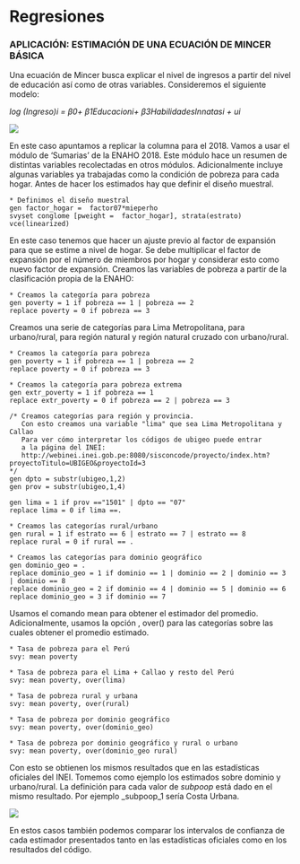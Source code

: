 # Regresiones

### APLICACIÓN: ESTIMACIÓN DE UNA ECUACIÓN DE MINCER BÁSICA

Una ecuación de Mincer busca explicar el nivel de ingresos a partir del nivel de educación así como de otras variables. Consideremos el siguiente modelo:

*log (Ingreso)i = β0+ β1Educacioni+ β3HabilidadesInnatasi + ui*



![](https://scontent.flim30-1.fna.fbcdn.net/v/t39.30808-6/332685836_3272502503012243_7409459949317580217_n.jpg?_nc_cat=106&ccb=1-7&_nc_sid=730e14&_nc_ohc=X1tp98ULvqkAX8kWpKO&_nc_ht=scontent.flim30-1.fna&oh=00_AfAaIL9fKVSDOib1_Ju3eAGTfam471dtbAVbW_KqufgtKg&oe=64003389)

En este caso apuntamos a replicar la columna para el 2018.
Vamos a usar el módulo de ‘Sumarias’ de la ENAHO 2018. Este módulo hace un resumen de distintas variables recolectadas en otros módulos. Adicionalmente incluye algunas variables ya trabajadas como la condición de pobreza para cada hogar. Antes de hacer los estimados hay que definir el diseño muestral.

```
* Definimos el diseño muestral 
gen factor_hogar =  factor07*mieperho
svyset conglome [pweight =  factor_hogar], strata(estrato) vce(linearized) 
```

En este caso tenemos que hacer un ajuste previo al factor de expansión para que se estime a nivel de hogar. Se debe multiplicar el factor de expansión por el número de miembros por hogar y considerar esto como nuevo factor de expansión.
Creamos las variables de pobreza a partir de la clasificación propia de la ENAHO:

```
* Creamos la categoría para pobreza 
gen poverty = 1 if pobreza == 1 | pobreza == 2
replace poverty = 0 if pobreza == 3
```

Creamos una serie de categorías para Lima Metropolitana, para urbano/rural, para región natural y región natural cruzado con urbano/rural.

```
* Creamos la categoría para pobreza 
gen poverty = 1 if pobreza == 1 | pobreza == 2
replace poverty = 0 if pobreza == 3

* Creamos la categoría para pobreza extrema
gen extr_poverty = 1 if pobreza == 1 
replace extr_poverty = 0 if pobreza == 2 | pobreza == 3

/* Creamos categorías para región y provincia.
   Con esto creamos una variable "lima" que sea Lima Metropolitana y Callao
   Para ver cómo interpretar los códigos de ubigeo puede entrar
   a la página del INEI:
   http://webinei.inei.gob.pe:8080/sisconcode/proyecto/index.htm?proyectoTitulo=UBIGEO&proyectoId=3
*/
gen dpto = substr(ubigeo,1,2)
gen prov = substr(ubigeo,1,4)

gen lima = 1 if prov =="1501" | dpto == "07"
replace lima = 0 if lima ==. 

* Creamos las categorías rural/urbano
gen rural = 1 if estrato == 6 | estrato == 7 | estrato == 8
replace rural = 0 if rural == .

* Creamos las categorías para dominio geográfico
gen dominio_geo = .
replace dominio_geo = 1 if dominio == 1 | dominio == 2 | dominio == 3 | dominio == 8
replace dominio_geo = 2 if dominio == 4 | dominio == 5 | dominio == 6 
replace dominio_geo = 3 if dominio == 7
```

Usamos el comando mean para obtener el estimador del promedio. Adicionalmente, usamos la opción , over() para las categorías sobre las cuales obtener el promedio estimado.

```
* Tasa de pobreza para el Perú
svy: mean poverty

* Tasa de pobreza para el Lima + Callao y resto del Perú
svy: mean poverty, over(lima)

* Tasa de pobreza rural y urbana
svy: mean poverty, over(rural)

* Tasa de pobreza por dominio geográfico
svy: mean poverty, over(dominio_geo)

* Tasa de pobreza por dominio geográfico y rural o urbano
svy: mean poverty, over(dominio_geo rural)
```

Con esto se obtienen los mismos resultados que en las estadísticas oficiales del INEI. Tomemos como ejemplo los estimados sobre dominio y urbano/rural.
La definición para cada valor de _subpoop_ está dado en el mismo resultado. Por ejemplo _subpoop_1 sería Costa Urbana.

![](https://scontent.flim30-1.fna.fbcdn.net/v/t39.30808-6/332573970_902664497545188_2465580942854736393_n.jpg?_nc_cat=105&ccb=1-7&_nc_sid=730e14&_nc_ohc=mWI06QQv4TwAX_fLUJT&_nc_ht=scontent.flim30-1.fna&oh=00_AfCjH31rr8jApH3VzGyGcwlhtyU9_1Z2xdTRQJRl3MLzyQ&oe=63FF1EB8)

En estos casos también podemos comparar los intervalos de confianza de cada estimador presentados tanto en las estadísticas oficiales como en los resultados del código.